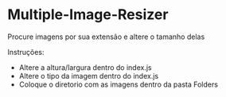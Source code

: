 # Multiple-Image-Resizer
Procure imagens por sua extensão e altere o tamanho delas

Instruções:
- Altere a altura/largura dentro do index.js
- Altere o tipo da imagem dentro do index.js
- Coloque o diretorio com as imagens dentro da pasta Folders
